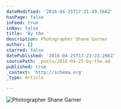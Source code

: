 ```yaml
---
dateModified: '2016-04-25T17:21:49.566Z'
hasPage: false
inFeed: true
inNav: false
title: 'By the '
description: Photographer Shane Garner
author: []
starred: false
datePublished: '2016-04-25T17:22:23.266Z'
sourcePath: _posts/2016-04-25-by-the.md
published: true
_context: 'http://schema.org'
_type: Article

---
```

![Photographer Shane Garner](https://the-grid-user-content.s3-us-west-2.amazonaws.com/c6fd6c35-b927-479c-8fe7-63adec58efa5.jpg)
